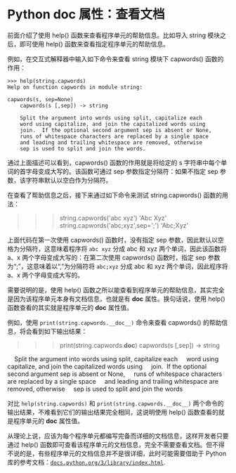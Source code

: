 # Python __doc__ 属性：查看文档

前面介绍了使用 help() 函数来查看程序单元的帮助信息。比如导入 string 模块之后，即可使用 help() 函数来查看指定程序单元的帮助信息。

例如，在交互式解释器中输入如下命令来查看 string 模块下 capwords() 函数的作用：

```
>>> help(string.capwords)
Help on function capwords in module string:

capwords(s, sep=None)
    capwords(s [,sep]) -> string

    Split the argument into words using split, capitalize each
    word using capitalize, and join the capitalized words using
    join.  If the optional second argument sep is absent or None,
    runs of whitespace characters are replaced by a single space
    and leading and trailing whitespace are removed, otherwise
    sep is used to split and join the words.
```

通过上面描述可以看到，capwords() 函数的作用就是将给定的 s 字符串中每个单词的首字母变成大写的。该函数可通过 sep 参数指定分隔符：如果不指定 sep 参数，该字符串默认以空白作为分隔符。

在查看了帮助信息之后，接下来通过如下命令来测试 string.capwords() 函数的用法：

>>>string.capwords('abc xyz')
'Abc Xyz'
>>> string.capwords('abc;xyz',sep=';')
'Abc;Xyz'

上面代码在第一次使用 capwords() 函数时，没有指定 sep 参数，因此默认以空格为分隔符，这意味着程序将 `abc xyz` 分成 abc 和 xyz 两个单词，因此该函数将 a、x 两个字母变成大写的：在第二次使用 capwords() 函数时，指定 sep 参数为“;”，这意味着以“,”为分隔符将 `abc;xyz` 分成 abc 和 xyz 两个单词，因此程序将 a、x 两个字母变成大写的。

需要说明的是，使用 help() 函数之所以能查看到程序单元的帮助信息，其实完全是因为该程序单元本身有文档信息，也就是有 __doc__ 属性。换句话说，使用 help() 函数查看的其实就是程序单元的 __doc__ 属性值。

例如，使用 `print(string.capwords.__doc__)` 命令来查看 capwords() 的帮助信息，将会看到如下输出结果：

>>> print(string.capwords.__doc__)
capwords(s [,sep]) -> string

    Split the argument into words using split, capitalize each
    word using capitalize, and join the capitalized words using
    join.  If the optional second argument sep is absent or None,
    runs of whitespace characters are replaced by a single space
    and leading and trailing whitespace are removed, otherwise
    sep is used to split and join the words

对比 `help(string.capwords)` 和 `print(string.capwords.__doc__)` 两个命令的输出结果，不难看到它们的输出结果完全相同，这说明使用 help() 函数查看的就是程序单元的 __doc__ 属性值。

从理论上说，应该为每个程序单元都编写完备而详细的文档信息，这样开发者只要通过 help() 函数即可查看该程序单元的文档信息，完全不需要查看文档。但不得不说的是，有些程序单元的文档信息并不是很详细，此时可能需要借助于 Python 库的参考文档：[`docs.python.org/3/library/index.html`](https://docs.python.org/3/library/index.html).